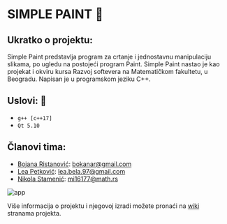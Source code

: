 # SIMPLE PAINT :art:

## Ukratko o projektu: 
Simple Paint predstavlja program za crtanje i jednostavnu manipulaciju slikama, po ugledu na postojeći program Paint. 
Simple Paint nastao je kao projekat i okviru kursa Razvoj softevera na Matematičkom fakultetu, u Beogradu.
Napisan je u programskom jeziku C++.

## Uslovi: :pencil:
* ```g++ [c++17]```
* ```Qt 5.10```

## Članovi tima: 
- [Bojana Ristanović](https://github.com/BokalinaR): bokanar@gmail.com
- [Lea Petković](https://github.com/leic25): lea.bela.97@gmail.com
- [Nikola Stamenić](https://github.com/stuckey10): mi16177@math.rs


![app](https://github.com/MATF-RS20/RS011-simple-paint/blob/master/screenshots/Screenshot%20from%202020-01-09%2013-35-57.png)


Više informacija o projektu i njegovoj izradi možete pronaći na [wiki](https://github.com/MATF-RS20/RS011-simple-paint/wiki) stranama projekta. 
